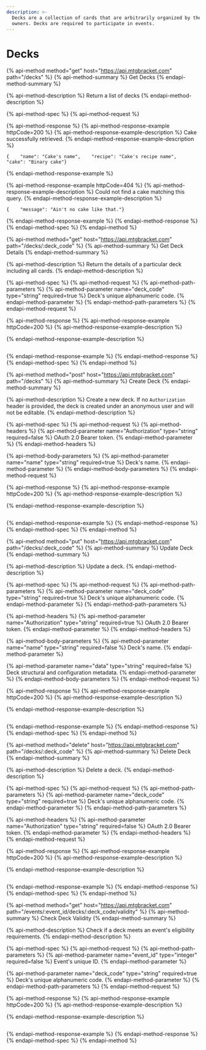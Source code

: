 ```yaml
---
description: >-
  Decks are a collection of cards that are arbitrarily organized by their
  owners. Decks are required to participate in events.
---
```


# Decks

{% api-method method="get" host="https://api.mtgbracket.com" path="/decks" %}
{% api-method-summary %}
Get Decks
{% endapi-method-summary %}

{% api-method-description %}
Return a list of decks
{% endapi-method-description %}

{% api-method-spec %}
{% api-method-request %}

{% api-method-response %}
{% api-method-response-example httpCode=200 %}
{% api-method-response-example-description %}
Cake successfully retrieved.
{% endapi-method-response-example-description %}

```
{    "name": "Cake's name",    "recipe": "Cake's recipe name",    "cake": "Binary cake"}
```
{% endapi-method-response-example %}

{% api-method-response-example httpCode=404 %}
{% api-method-response-example-description %}
Could not find a cake matching this query.
{% endapi-method-response-example-description %}

```
{    "message": "Ain't no cake like that."}
```
{% endapi-method-response-example %}
{% endapi-method-response %}
{% endapi-method-spec %}
{% endapi-method %}

{% api-method method="get" host="https://api.mtgbracket.com" path="/decks/:deck\_code" %}
{% api-method-summary %}
Get Deck Details
{% endapi-method-summary %}

{% api-method-description %}
Return the details of a particular deck including all cards.
{% endapi-method-description %}

{% api-method-spec %}
{% api-method-request %}
{% api-method-path-parameters %}
{% api-method-parameter name="deck\_code" type="string" required=true %}
Deck's unique alphanumeric code.
{% endapi-method-parameter %}
{% endapi-method-path-parameters %}
{% endapi-method-request %}

{% api-method-response %}
{% api-method-response-example httpCode=200 %}
{% api-method-response-example-description %}

{% endapi-method-response-example-description %}

```

```
{% endapi-method-response-example %}
{% endapi-method-response %}
{% endapi-method-spec %}
{% endapi-method %}

{% api-method method="post" host="https://api.mtgbracket.com" path="/decks" %}
{% api-method-summary %}
Create Deck
{% endapi-method-summary %}

{% api-method-description %}
Create a new deck.  If no `Authorization` header is provided, the deck is created under an anonymous user and will not be editable.
{% endapi-method-description %}

{% api-method-spec %}
{% api-method-request %}
{% api-method-headers %}
{% api-method-parameter name="Authorization" type="string" required=false %}
OAuth 2.0 Bearer token.
{% endapi-method-parameter %}
{% endapi-method-headers %}

{% api-method-body-parameters %}
{% api-method-parameter name="name" type="string" required=true %}
Deck's name.
{% endapi-method-parameter %}
{% endapi-method-body-parameters %}
{% endapi-method-request %}

{% api-method-response %}
{% api-method-response-example httpCode=200 %}
{% api-method-response-example-description %}

{% endapi-method-response-example-description %}

```

```
{% endapi-method-response-example %}
{% endapi-method-response %}
{% endapi-method-spec %}
{% endapi-method %}

{% api-method method="put" host="https://api.mtgbracket.com" path="/decks/:deck\_code" %}
{% api-method-summary %}
Update Deck
{% endapi-method-summary %}

{% api-method-description %}
Update a deck.
{% endapi-method-description %}

{% api-method-spec %}
{% api-method-request %}
{% api-method-path-parameters %}
{% api-method-parameter name="deck\_code" type="string" required=true %}
Deck's unique alphanumeric code.
{% endapi-method-parameter %}
{% endapi-method-path-parameters %}

{% api-method-headers %}
{% api-method-parameter name="Authorization" type="string" required=true %}
OAuth 2.0 Bearer token.
{% endapi-method-parameter %}
{% endapi-method-headers %}

{% api-method-body-parameters %}
{% api-method-parameter name="name" type="string" required=false %}
Deck's name.
{% endapi-method-parameter %}

{% api-method-parameter name="data" type="string" required=false %}
Deck structural and configuration metadata.
{% endapi-method-parameter %}
{% endapi-method-body-parameters %}
{% endapi-method-request %}

{% api-method-response %}
{% api-method-response-example httpCode=200 %}
{% api-method-response-example-description %}

{% endapi-method-response-example-description %}

```

```
{% endapi-method-response-example %}
{% endapi-method-response %}
{% endapi-method-spec %}
{% endapi-method %}

{% api-method method="delete" host="https://api.mtgbracket.com" path="/decks/:deck\_code" %}
{% api-method-summary %}
Delete Deck
{% endapi-method-summary %}

{% api-method-description %}
Delete a deck.
{% endapi-method-description %}

{% api-method-spec %}
{% api-method-request %}
{% api-method-path-parameters %}
{% api-method-parameter name="deck\_code" type="string" required=true %}
Deck's unique alphanumeric code.
{% endapi-method-parameter %}
{% endapi-method-path-parameters %}

{% api-method-headers %}
{% api-method-parameter name="Authorization" type="string" required=false %}
OAuth 2.0 Bearer token.
{% endapi-method-parameter %}
{% endapi-method-headers %}
{% endapi-method-request %}

{% api-method-response %}
{% api-method-response-example httpCode=200 %}
{% api-method-response-example-description %}

{% endapi-method-response-example-description %}

```

```
{% endapi-method-response-example %}
{% endapi-method-response %}
{% endapi-method-spec %}
{% endapi-method %}

{% api-method method="get" host="https://api.mtgbracket.com" path="/events/:event\_id/decks/:deck\_code/validity" %}
{% api-method-summary %}
Check Deck Validity
{% endapi-method-summary %}

{% api-method-description %}
Check if a deck meets an event's eligibility requirements.
{% endapi-method-description %}

{% api-method-spec %}
{% api-method-request %}
{% api-method-path-parameters %}
{% api-method-parameter name="event\_id" type="integer" required=false %}
Event's unique ID.
{% endapi-method-parameter %}

{% api-method-parameter name="deck\_code" type="string" required=true %}
Deck's unique alphanumeric code.
{% endapi-method-parameter %}
{% endapi-method-path-parameters %}
{% endapi-method-request %}

{% api-method-response %}
{% api-method-response-example httpCode=200 %}
{% api-method-response-example-description %}

{% endapi-method-response-example-description %}

```

```
{% endapi-method-response-example %}
{% endapi-method-response %}
{% endapi-method-spec %}
{% endapi-method %}

